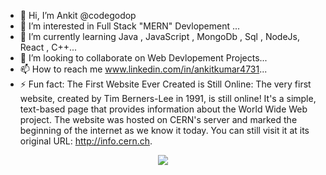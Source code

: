 - 👋 Hi, I’m Ankit @codegodop
- 👀 I’m interested in Full Stack "MERN" Devlopement  ...
- 🌱 I’m currently learning Java , JavaScript , MongoDb , Sql , NodeJs, React , C++...
- 💞️ I’m looking to collaborate on Web Devlopement Projects...
- 📫 How to reach me www.linkedin.com/in/ankitkumar4731...
- ⚡ Fun fact:
The First Website Ever Created is Still Online:
The very first website, created by Tim Berners-Lee in 1991, is still online! It's a simple,
 text-based page that provides information about the World Wide Web project.
 The website was hosted on CERN's server and marked the beginning of the internet as we know it today.
You can still visit it at its original URL: http://info.cern.ch.

<center><img src="https://encrypted-tbn0.gstatic.com/images?q=tbn:ANd9GcQ9FKRUcQojx3ruXrZwdJo4xXePiFuZeI8wUw&s"/></center>

<!---
codegodop/codegodop is a ✨ special ✨ repository because its `README.md` (this file) appears on your GitHub profile.
You can click the Preview link to take a look at your changes.
--->
